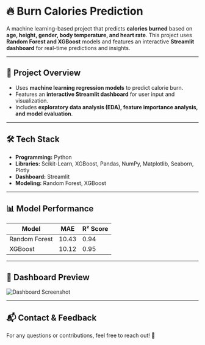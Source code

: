 # **🔥 Burn Calories Prediction**
A machine learning-based project that predicts **calories burned** based on **age, height, gender, body temperature, and heart rate**. This project uses **Random Forest and XGBoost** models and features an interactive **Streamlit dashboard** for real-time predictions and insights.

---

## **📌 Project Overview**
- Uses **machine learning regression models** to predict calorie burn.
- Features an **interactive Streamlit dashboard** for user input and visualization.
- Includes **exploratory data analysis (EDA), feature importance analysis, and model evaluation**.

---

## **🛠 Tech Stack**
- **Programming:** Python  
- **Libraries:** Scikit-Learn, XGBoost, Pandas, NumPy, Matplotlib, Seaborn, Plotly  
- **Dashboard:** Streamlit  
- **Modeling:** Random Forest, XGBoost  

---

## **📊 Model Performance**
| Model | MAE | R² Score |  
|--------|--------|--------|  
| Random Forest | 10.43 | 0.94 |  
| XGBoost | 10.12 | 0.95 |  

---

## **📸 Dashboard Preview**
![Dashboard Screenshot]([https://your-image-link.com](https://github.com/geosimarmata/Calories-Burned-Prediction/blob/main/Images/Dashboard%20for%20Random%20Forest.png))  

---

## **📬 Contact & Feedback**
For any questions or contributions, feel free to reach out! 🚀
